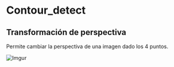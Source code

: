 # Contour_detect

## Transformación de perspectiva

Permite cambiar la perspectiva de una imagen dado los 4 puntos.

![Imgur](https://i.imgur.com/upwJ2v0.png)
